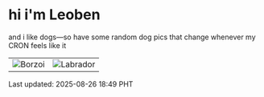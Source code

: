# hi i'm Leoben

and i like dogs—so have some random dog pics that change whenever my CRON feels like it

|  |  |
|--------|----------|
| ![Borzoi](https://random-dog-vercel.vercel.app/api/random-borzoi?v=1756205346) | ![Labrador](https://random-dog-vercel.vercel.app/api/random-labrador?v=1756205346) |

Last updated: 2025-08-26 18:49 PHT
